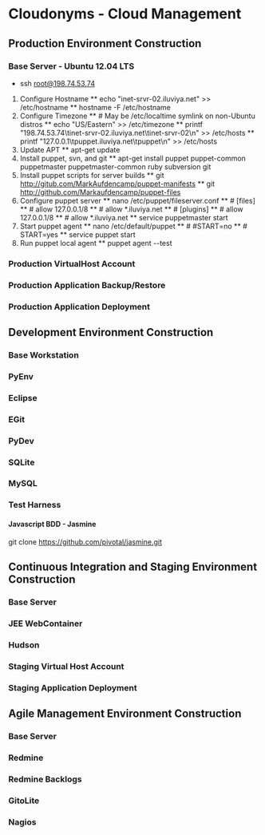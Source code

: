 # Cloudonyms - Cloud Management
## Production Environment Construction
### Base Server - Ubuntu 12.04 LTS
* ssh root@198.74.53.74
1. Configure Hostname
	**	echo "inet-srvr-02.iluviya.net" >> /etc/hostname
	**	hostname -F /etc/hostname
2. Configure Timezone
	**	\# May be /etc/localtime symlink on non-Ubuntu distros
	**	echo "US/Eastern" >> /etc/timezone
	**	printf "198.74.53.74\tinet-srvr-02.iluviya.net\tinet-srvr-02\n" >> /etc/hosts
	**	printf "127.0.0.1\tpuppet.iluviya.net\tpuppet\n"	>> /etc/hosts
3. Update APT
	**	apt-get update
4. Install puppet, svn, and git
	**	apt-get install puppet puppet-common puppetmaster puppetmaster-common ruby subversion git
5. Install puppet scripts for server builds
	**	git http://gitub.com/MarkAufdencamp/puppet-manifests
	**	git http://github.com/Markaufdencamp/puppet-files
6. Configure puppet server
	**	nano /etc/puppet/fileserver.conf
	**		\#	[files]
	**		\#	allow 127.0.0.1/8
	**		\#	allow *.iluviya.net
	**		\#	[plugins]
	**		\#	allow 127.0.0.1/8
	**		\#	allow *.iluviya.net
	**	service puppetmaster start
7. Start puppet agent
	**	nano /etc/default/puppet
	**		\#	\#START=no
	**		\#	START=yes
	**	service puppet start
8. Run puppet local agent
	**	puppet agent --test
### Production VirtualHost Account
### Production Application Backup/Restore
### Production Application Deployment
## Development Environment Construction
### Base Workstation
### PyEnv
### Eclipse
### EGit
### PyDev
### SQLite
### MySQL
### Test Harness
#### Javascript BDD - Jasmine
git clone https://github.com/pivotal/jasmine.git
## Continuous Integration and Staging Environment Construction
### Base Server
### JEE WebContainer
### Hudson
### Staging Virtual Host Account
### Staging Application Deployment
## Agile Management Environment Construction
### Base Server
### Redmine 
### Redmine Backlogs
### GitoLite
### Nagios